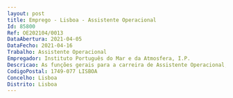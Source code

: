 ```yaml
--- 
layout: post
title: Emprego - Lisboa - Assistente Operacional
Id: 85800
Ref: OE202104/0013
DataAbertura: 2021-04-05
DataFecho: 2021-04-16
Trabalho: Assistente Operacional
Empregador: Instituto Português do Mar e da Atmosfera, I.P.
Descricao: As funções gerais para a carreira de Assistente Operacional, tal como definidas na LTFP, aprovada em anexo à Lei n.º 35 2014, de 20 de junho, e de acordo com o estabelecido na alínea c) do n.º 1 do artigo 88.º da referida lei.
CodigoPostal: 1749-077 LISBOA
Concelho: Lisboa
Distrito: Lisboa
--- 
```

